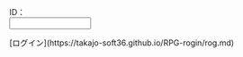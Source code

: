 <body>
<form action="#" method="post">
	<p>ID：<br>
	<input type="text" name="name" size="15"></p>
</form>
</body>
[ログイン](https://takajo-soft36.github.io/RPG-rogin/rog.md)
